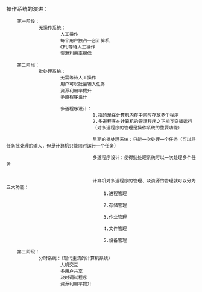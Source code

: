 操作系统的演进：


		第一阶段：
				无操作系统：
						人工操作
						每个用户独占一台计算机
						CPU等待人工操作
						资源利用率很低

		第二阶段：
				批处理系统：
						无需等待人工操作
						用户可以批量输入任务
						资源利用率提升
						多道程序设计

						多道程序设计：
									1.指的是在计算机内存中同时存放多个程序
									2.多道程序在计算机的管理程序之下相互穿插运行
									（对多道程序的管理是操作系统的重要功能）

									早期的批处理系统：只能一次处理一个任务（可以将任务批处理的输入，但是计算机只能同时运行一个任务）

									多道程序设计：使得批处理系统可以一次处理多个任务
									

									计算机对多道程序的管理、及资源的管理就可以分为五大功能：
										1.进程管理

										2.存储管理

										3.作业管理

										4.文件管理

										5.设备管理

		第三阶段：
				分时系统：（现代主流的计算机系统）
						人机交互
						多用户共享
						及时调试程序
						资源利用率提升
